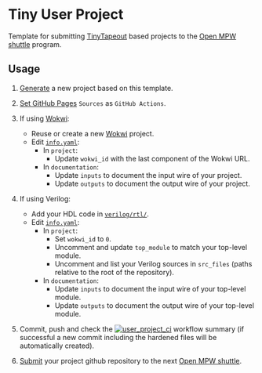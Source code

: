 # Tiny User Project

Template for submitting [TinyTapeout](https://tinytapeout.com) based projects to the [Open MPW shuttle](https://developers.google.com/silicon) program.

## Usage

1. [Generate](https://github.com/proppy/tiny_user_project/generate) a new project based on this template.

1. [Set GitHub Pages](https://tinytapeout.com/faq/#my-github-action-is-failing-on-the-pages-part) `Sources` as `GitHub Actions`.

1. If using [Wokwi](https://wokwi.com/):

   - Reuse or create a new [Wokwi](https://wokwi.com/projects/339800239192932947) project.
   - Edit [`info.yaml`](info.yaml):
     - In `project`:
       - Update `wokwi_id` with the last component of the Wokwi URL.
     - In `documentation`:
       - Update `inputs` to document the input wire of your project.
       - Update `outputs` to document the output wire of your project.


1. If using Verilog:

   - Add your HDL code in [`verilog/rtl/`](verilog/rtl/).
   - Edit [`info.yaml`](info.yaml):
     - In `project`:
       - Set `wokwi_id` to `0`.
       - Uncomment and update `top_module` to match your top-level module.
       - Uncomment and list your Verilog sources in `src_files` (paths relative to the root of the repository).
     - In `documentation`:
       - Update `inputs` to document the input wire of your top-level module.
       - Update `outputs` to document the output wire of your top-level module.

1. Commit, push and check the [![user_project_ci](https://github.com/proppy/tiny_caravel_user_project/actions/workflows/user_project_ci.yml/badge.svg)](https://github.com/proppy/tiny_caravel_user_project/actions/workflows/user_project_ci.yml) workflow summary (if successful a new commit including the hardened files will be automatically created).

1. [Submit](https://platform.efabless.com/projects/create?project_definition=Open+MPW&shuttle=MPW-8) your project github repository to the next [Open MPW shuttle](https://platform.efabless.com/shuttles/MPW-8).
